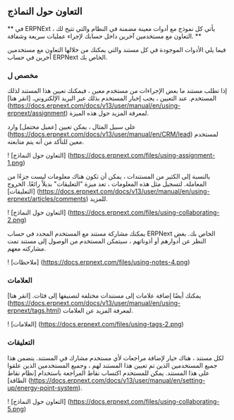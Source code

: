 ## التعاون حول النماذج

** في ERPNExt ، يأتي كل نموذج مع أدوات معينة مضمنة في النظام والتي تتيح لك التعاون مع مستخدمين آخرين داخل حسابك لإجراء عمليات سريعة وشفافة. **

فيما يلي الأدوات الموجودة في كل مستند والتي يمكنك من خلالها التعاون مع مستخدمين آخرين في حساب ERPNext الخاص بك.

### مخصص ل

إذا تطلب مستند ما بعض الإجراءات من مستخدم معين ، فيمكنك تعيين هذا المستند لذلك المستخدم. عند التعيين ، يجب إخبار المستخدم بذلك عبر البريد الإلكتروني. [انقر هنا] (https://docs.erpnext.com/docs/v13/user/manual/en/using-erpnext/assignment) لمعرفة المزيد حول هذه الميزة.

على سبيل المثال ، يمكن تعيين [عميل محتمل] وارد (https://docs.erpnext.com/docs/v13/user/manual/en/CRM/lead) لمستخدم معين للتأكد من أنه يتم متابعته.

! [التعاون حول النماذج] (https://docs.erpnext.com/files/using-assignment-1.png)

بالنسبة إلى الكثير من المستندات ، يمكن أن تكون هناك معلومات ليست جزءًا من المعاملة. لتسجيل مثل هذه المعلومات ، تعد ميزة "التعليقات" بديلاً رائعًا. الخروج [التعليقات] (https://docs.erpnext.com/docs/v13/user/manual/en/using-erpnext/articles/comments) للمزيد.

! [التعاون حول النماذج] (https://docs.erpnext.com/files/using-collaborating-2.png)

يمكنك مشاركة مستند مع المستخدم المحدد في حساب ERPNext الخاص بك. بغض النظر عن أدوارهم أو أذوناتهم ، سيتمكن المستخدم من الوصول إلى مستند تمت مشاركته معهم.

! [ملاحظات] (https://docs.erpnext.com/files/using-notes-4.png)

### العلامات

يمكنك أيضًا إضافة علامات إلى مستندات مختلفة لتصنيفها إلى فئات. [انقر هنا] (https://docs.erpnext.com/docs/v13/user/manual/en/using-erpnext/tags.html) لمعرفة المزيد عن العلامات.

! [العلامات] (https://docs.erpnext.com/files/using-tags-2.png)

### التعليقات

لكل مستند ، هناك خيار لإضافة مراجعات لأي مستخدم مشارك في المستند. يتضمن هذا جميع المستخدمين الذين تم تعيين هذا المستند لهم ، وجميع المستخدمين الذين علقوا على هذا المستند. يمكن للمستخدم اكتساب نقاط المراجعة باستخدام [نظام نقاط الطاقة] (https://docs.erpnext.com/docs/v13/user/manual/en/setting-up/energy-point-system).

! [التعاون حول النماذج] (https://docs.erpnext.com/files/using-collaborating-5.png)
